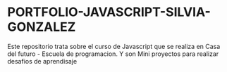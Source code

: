 # PORTFOLIO-JAVASCRIPT-SILVIA-GONZALEZ
Este repositorio trata sobre el curso de Javascript que se realiza en Casa del futuro - Escuela de programacion. Y son Mini proyectos para realizar desafios de aprendisaje
